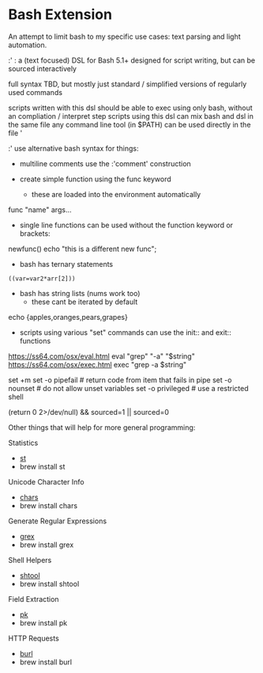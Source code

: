 # Bash Extension

An attempt to limit bash to my specific use cases: text parsing and light automation.

:'
<name TBD>: a (text focused) DSL for Bash 5.1+
designed for script writing, but can be sourced interactively

full syntax TBD, but mostly just standard / simplified 
versions of regularly used commands

scripts written with this dsl should be able to exec
using only bash, without an compliation / interpret step
scripts using this dsl can mix bash and dsl in the same file
any command line tool (in $PATH) can be used directly in the file
'

:'
use alternative bash syntax for things:

- multiline comments use the :'comment' construction

- create simple function using the func keyword
  - these are loaded into the environment automatically

func "name" args...

- single line functions can be used without 
  the function keyword or brackets:

newfunc() echo "this is a different new func";

- bash has ternary statements

`((var=var2*arr[2]))`

- bash has string lists (nums work too)
  - these cant be iterated by default

echo {apples,oranges,pears,grapes}

- scripts using various "set" commands can use the init:: and exit:: functions


https://ss64.com/osx/eval.html
eval "grep" "-a" "$string"
https://ss64.com/osx/exec.html
exec "grep -a $string"

set +m
set -o pipefail # return code from item that fails in pipe
set -o nounset # do not allow unset variables
set -o privileged # use a restricted shell

(return 0 2>/dev/null) && sourced=1 || sourced=0

Other things that will help for more general programming:

Statistics

- [st](https://github.com/nferraz/st)
- brew install st

Unicode Character Info

- [chars](https://github.com/antifuchs/chars/)
- brew install chars

Generate Regular Expressions

- [grex](https://github.com/pemistahl/grex)
- brew install grex

Shell Helpers

- [shtool](https://www.gnu.org/software/shtool/)
- brew install shtool

Field Extraction

- [pk](https://github.com/johnmorrow/pk)
- brew install pk
  
HTTP Requests

- [burl](https://github.com/tj/burl)
- brew install burl
